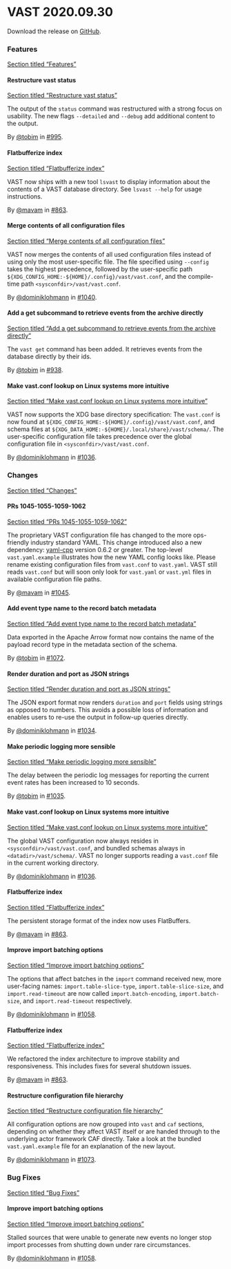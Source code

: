 # VAST 2020.09.30

Download the release on [GitHub](https://github.com/tenzir/tenzir/releases/tag/2020.09.30).

### Features

[Section titled “Features”](#features)

#### Restructure vast status

[Section titled “Restructure vast status”](#restructure-vast-status)

The output of the `status` command was restructured with a strong focus on usability. The new flags `--detailed` and `--debug` add additional content to the output.

By [@tobim](https://github.com/tobim) in [#995](https://github.com/tenzir/tenzir/pull/995).

#### Flatbufferize index

[Section titled “Flatbufferize index”](#flatbufferize-index)

VAST now ships with a new tool `lsvast` to display information about the contents of a VAST database directory. See `lsvast --help` for usage instructions.

By [@mavam](https://github.com/mavam) in [#863](https://github.com/tenzir/tenzir/pull/863).

#### Merge contents of all configuration files

[Section titled “Merge contents of all configuration files”](#merge-contents-of-all-configuration-files)

VAST now merges the contents of all used configuration files instead of using only the most user-specific file. The file specified using `--config` takes the highest precedence, followed by the user-specific path `${XDG_CONFIG_HOME:-${HOME}/.config}/vast/vast.conf`, and the compile-time path `<sysconfdir>/vast/vast.conf`.

By [@dominiklohmann](https://github.com/dominiklohmann) in [#1040](https://github.com/tenzir/tenzir/pull/1040).

#### Add a get subcommand to retrieve events from the archive directly

[Section titled “Add a get subcommand to retrieve events from the archive directly”](#add-a-get-subcommand-to-retrieve-events-from-the-archive-directly)

The `vast get` command has been added. It retrieves events from the database directly by their ids.

By [@tobim](https://github.com/tobim) in [#938](https://github.com/tenzir/tenzir/pull/938).

#### Make vast.conf lookup on Linux systems more intuitive

[Section titled “Make vast.conf lookup on Linux systems more intuitive”](#make-vastconf-lookup-on-linux-systems-more-intuitive)

VAST now supports the XDG base directory specification: The `vast.conf` is now found at `${XDG_CONFIG_HOME:-${HOME}/.config}/vast/vast.conf`, and schema files at `${XDG_DATA_HOME:-${HOME}/.local/share}/vast/schema/`. The user-specific configuration file takes precedence over the global configuration file in `<sysconfdir>/vast/vast.conf`.

By [@dominiklohmann](https://github.com/dominiklohmann) in [#1036](https://github.com/tenzir/tenzir/pull/1036).

### Changes

[Section titled “Changes”](#changes)

#### PRs 1045-1055-1059-1062

[Section titled “PRs 1045-1055-1059-1062”](#prs-1045-1055-1059-1062)

The proprietary VAST configuration file has changed to the more ops-friendly industry standard YAML. This change introduced also a new dependency: [yaml-cpp](https://github.com/jbeder/yaml-cpp) version 0.6.2 or greater. The top-level `vast.yaml.example` illustrates how the new YAML config looks like. Please rename existing configuration files from `vast.conf` to `vast.yaml`. VAST still reads `vast.conf` but will soon only look for `vast.yaml` or `vast.yml` files in available configuration file paths.

By [@mavam](https://github.com/mavam) in [#1045](https://github.com/tenzir/tenzir/pull/1045).

#### Add event type name to the record batch metadata

[Section titled “Add event type name to the record batch metadata”](#add-event-type-name-to-the-record-batch-metadata)

Data exported in the Apache Arrow format now contains the name of the payload record type in the metadata section of the schema.

By [@tobim](https://github.com/tobim) in [#1072](https://github.com/tenzir/tenzir/pull/1072).

#### Render duration and port as JSON strings

[Section titled “Render duration and port as JSON strings”](#render-duration-and-port-as-json-strings)

The JSON export format now renders `duration` and `port` fields using strings as opposed to numbers. This avoids a possible loss of information and enables users to re-use the output in follow-up queries directly.

By [@dominiklohmann](https://github.com/dominiklohmann) in [#1034](https://github.com/tenzir/tenzir/pull/1034).

#### Make periodic logging more sensible

[Section titled “Make periodic logging more sensible”](#make-periodic-logging-more-sensible)

The delay between the periodic log messages for reporting the current event rates has been increased to 10 seconds.

By [@tobim](https://github.com/tobim) in [#1035](https://github.com/tenzir/tenzir/pull/1035).

#### Make vast.conf lookup on Linux systems more intuitive

[Section titled “Make vast.conf lookup on Linux systems more intuitive”](#make-vastconf-lookup-on-linux-systems-more-intuitive-1)

The global VAST configuration now always resides in `<sysconfdir>/vast/vast.conf`, and bundled schemas always in `<datadir>/vast/schema/`. VAST no longer supports reading a `vast.conf` file in the current working directory.

By [@dominiklohmann](https://github.com/dominiklohmann) in [#1036](https://github.com/tenzir/tenzir/pull/1036).

#### Flatbufferize index

[Section titled “Flatbufferize index”](#flatbufferize-index-1)

The persistent storage format of the index now uses FlatBuffers.

By [@mavam](https://github.com/mavam) in [#863](https://github.com/tenzir/tenzir/pull/863).

#### Improve import batching options

[Section titled “Improve import batching options”](#improve-import-batching-options)

The options that affect batches in the `import` command received new, more user-facing names: `import.table-slice-type`, `import.table-slice-size`, and `import.read-timeout` are now called `import.batch-encoding`, `import.batch-size`, and `import.read-timeout` respectively.

By [@dominiklohmann](https://github.com/dominiklohmann) in [#1058](https://github.com/tenzir/tenzir/pull/1058).

#### Flatbufferize index

[Section titled “Flatbufferize index”](#flatbufferize-index-2)

We refactored the index architecture to improve stability and responsiveness. This includes fixes for several shutdown issues.

By [@mavam](https://github.com/mavam) in [#863](https://github.com/tenzir/tenzir/pull/863).

#### Restructure configuration file hierarchy

[Section titled “Restructure configuration file hierarchy”](#restructure-configuration-file-hierarchy)

All configuration options are now grouped into `vast` and `caf` sections, depending on whether they affect VAST itself or are handed through to the underlying actor framework CAF directly. Take a look at the bundled `vast.yaml.example` file for an explanation of the new layout.

By [@dominiklohmann](https://github.com/dominiklohmann) in [#1073](https://github.com/tenzir/tenzir/pull/1073).

### Bug Fixes

[Section titled “Bug Fixes”](#bug-fixes)

#### Improve import batching options

[Section titled “Improve import batching options”](#improve-import-batching-options-1)

Stalled sources that were unable to generate new events no longer stop import processes from shutting down under rare circumstances.

By [@dominiklohmann](https://github.com/dominiklohmann) in [#1058](https://github.com/tenzir/tenzir/pull/1058).